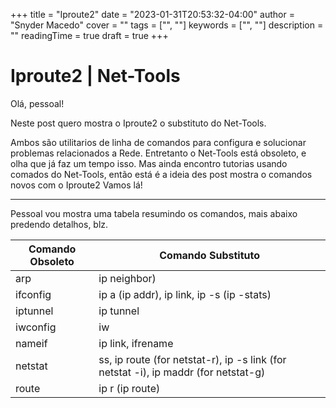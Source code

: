 +++
title = "Iproute2"
date = "2023-01-31T20:53:32-04:00"
author = "Snyder Macedo"
cover = ""
tags = ["", ""]
keywords = ["", ""]
description = ""
readingTime = true
draft = true
+++

# Iproute2 | Net-Tools

Olá, pessoal!

Neste post quero mostra o Iproute2 o substituto do Net-Tools.

Ambos são utilitarios de linha de comandos para configura e solucionar problemas relacionados a Rede.
Entretanto o Net-Tools está obsoleto, e olha que já faz um tempo isso.
Mas ainda encontro tutorias usando comados do Net-Tools, então está é a ideia des post mostra o comandos novos com o Iproute2
Vamos lá!

---

Pessoal vou mostra uma tabela resumindo os comandos, mais abaixo predendo detalhos, blz.

| Comando Obsoleto | Comando Substituto |
| ---------------- | ------------------ |
| arp              | ip neighbor)      |
| ifconfig         | ip a (ip addr), ip link, ip -s (ip -stats) |
| iptunnel         | ip tunnel |
| iwconfig         | iw |
| nameif           | ip link, ifrename |
| netstat          | ss, ip route (for netstat-r), ip -s link (for netstat -i), ip maddr (for netstat-g) |
| route            | ip r (ip route)    |

